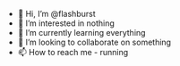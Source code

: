 - 👋 Hi, I’m @flashburst
- 👀 I’m interested in nothing
- 🌱 I’m currently learning everything
- 💞️ I’m looking to collaborate on something
- 📫 How to reach me - running

<!---
flashburst/flashburst is a ✨ special ✨ repository because its `README.md` (this file) appears on your GitHub profile.
You can click the Preview link to take a look at your changes.
--->
